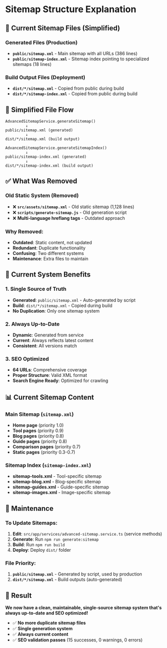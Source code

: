 # Sitemap Structure Explanation

## 📁 **Current Sitemap Files (Simplified)**

### **Generated Files (Production)**
- **`public/sitemap.xml`** - Main sitemap with all URLs (386 lines)
- **`public/sitemap-index.xml`** - Sitemap index pointing to specialized sitemaps (18 lines)

### **Build Output Files (Deployment)**
- **`dist/*/sitemap.xml`** - Copied from public during build
- **`dist/*/sitemap-index.xml`** - Copied from public during build

## 🔄 **Simplified File Flow**

```
AdvancedSitemapService.generateSitemap()
         ↓
public/sitemap.xml (generated)
         ↓
dist/*/sitemap.xml (build output)

AdvancedSitemapService.generateSitemapIndex()
         ↓
public/sitemap-index.xml (generated)
         ↓
dist/*/sitemap-index.xml (build output)
```

## ✅ **What Was Removed**

### **Old Static System (Removed)**
- ❌ **`src/assets/sitemap.xml`** - Old static sitemap (1,128 lines)
- ❌ **`scripts/generate-sitemap.js`** - Old generation script
- ❌ **Multi-language hreflang tags** - Outdated approach

### **Why Removed:**
- **Outdated**: Static content, not updated
- **Redundant**: Duplicate functionality
- **Confusing**: Two different systems
- **Maintenance**: Extra files to maintain

## 🎯 **Current System Benefits**

### **1. Single Source of Truth**
- **Generated**: `public/sitemap.xml` - Auto-generated by script
- **Build**: `dist/*/sitemap.xml` - Copied during build
- **No Duplication**: Only one sitemap system

### **2. Always Up-to-Date**
- **Dynamic**: Generated from service
- **Current**: Always reflects latest content
- **Consistent**: All versions match

### **3. SEO Optimized**
- **64 URLs**: Comprehensive coverage
- **Proper Structure**: Valid XML format
- **Search Engine Ready**: Optimized for crawling

## 📊 **Current Sitemap Content**

### **Main Sitemap (`sitemap.xml`)**
- **Home page** (priority 1.0)
- **Tool pages** (priority 0.9)
- **Blog pages** (priority 0.8)
- **Guide pages** (priority 0.8)
- **Comparison pages** (priority 0.7)
- **Static pages** (priority 0.3-0.7)

### **Sitemap Index (`sitemap-index.xml`)**
- **sitemap-tools.xml** - Tool-specific sitemap
- **sitemap-blog.xml** - Blog-specific sitemap
- **sitemap-guides.xml** - Guide-specific sitemap
- **sitemap-images.xml** - Image-specific sitemap

## 🔧 **Maintenance**

### **To Update Sitemaps:**
1. **Edit**: `src/app/services/advanced-sitemap.service.ts` (service methods)
2. **Generate**: Run `npm run generate:sitemap`
3. **Build**: Run `npm run build`
4. **Deploy**: Deploy `dist/` folder

### **File Priority:**
1. **`public/sitemap.xml`** - Generated by script, used by production
2. **`dist/*/sitemap.xml`** - Build outputs (auto-generated)

## 🎉 **Result**

**We now have a clean, maintainable, single-source sitemap system that's always up-to-date and SEO optimized!**

- ✅ **No more duplicate sitemap files**
- ✅ **Single generation system**
- ✅ **Always current content**
- ✅ **SEO validation passes** (15 successes, 0 warnings, 0 errors)
